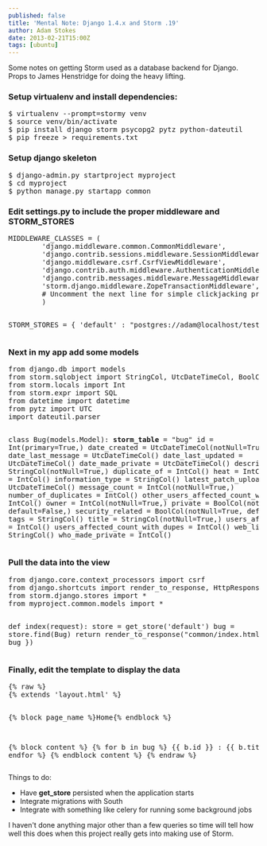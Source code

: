 ```yaml
---
published: false
title: 'Mental Note: Django 1.4.x and Storm .19'
author: Adam Stokes
date: 2013-02-21T15:00Z
tags: [ubuntu]
---
```

<p>Some notes on getting Storm used as a database backend for Django. Props to James Henstridge for doing the heavy lifting.</p>
<h3 id=&#34;setupvirtualenvandinstalldependencies:&#34;>Setup virtualenv and install dependencies:</h3>
<pre class=&#34;prettyprint&#34;>
$ virtualenv --prompt=stormy venv
$ source venv/bin/activate
$ pip install django storm psycopg2 pytz python-dateutil
$ pip freeze > requirements.txt
</pre>
<h3 id=&#34;setupdjangoskeleton&#34;>Setup django skeleton</h3>
<pre class=&#34;prettyprint&#34;>
$ django-admin.py startproject myproject
$ cd myproject
$ python manage.py startapp common
</pre>
<h3 id=&#34;editsettings.pytoincludethepropermiddlewareandstorm_stores&#34;>Edit <strong>settings.py</strong> to include the proper middleware and STORM_STORES</h3>
<pre class=&#34;prettyprint&#34;>
MIDDLEWARE_CLASSES = (
        &#39;django.middleware.common.CommonMiddleware&#39;,
        &#39;django.contrib.sessions.middleware.SessionMiddleware&#39;,
        &#39;django.middleware.csrf.CsrfViewMiddleware&#39;,
        &#39;django.contrib.auth.middleware.AuthenticationMiddleware&#39;,
        &#39;django.contrib.messages.middleware.MessageMiddleware&#39;,
        &#39;storm.django.middleware.ZopeTransactionMiddleware&#39;,       # Added this line
        # Uncomment the next line for simple clickjacking pro
        )

STORM_STORES = { &#39;default&#39; : &#34;postgres://adam@localhost/testdb&#34; }
</pre>
<h3 id=&#34;nextinmyappaddsomemodels&#34;>Next in my app add some models</h3>
<pre class=&#34;prettyprint&#34;>
from django.db import models
from storm.sqlobject import StringCol, UtcDateTimeCol, BoolCol, IntCol
from storm.locals import Int
from storm.expr import SQL
from datetime import datetime
from pytz import UTC
import dateutil.parser

class Bug(models.Model):
      __storm_table__ = &#34;bug&#34;
      id = Int(primary=True,)
      date_created = UtcDateTimeCol(notNull=True,)
      date_last_message = UtcDateTimeCol()
      date_last_updated = UtcDateTimeCol()
      date_made_private = UtcDateTimeCol()
      description = StringCol(notNull=True,)
      duplicate_of = IntCol()
      heat = IntCol()
      gravity = IntCol()
      information_type = StringCol()
      latest_patch_uploaded = UtcDateTimeCol()
      message_count = IntCol(notNull=True,)
      number_of_duplicates = IntCol()
      other_users_affected_count_with_dupes = IntCol()
      owner = IntCol(notNull=True,)
      private = BoolCol(notNull=True, default=False,)
      security_related = BoolCol(notNull=True, default=True,)
      tags = StringCol()
      title = StringCol(notNull=True,)
      users_affected_count = IntCol()
      users_affected_count_with_dupes = IntCol()
      web_link = StringCol()
      who_made_private = IntCol()
</pre>
<h3 id=&#34;pullthedataintotheview&#34;>Pull the data into the view</h3>
<pre class=&#34;prettyprint&#34;>
from django.core.context_processors import csrf
from django.shortcuts import render_to_response, HttpResponseRedirect
from storm.django.stores import *
from myproject.common.models import *

def index(request):
    store = get_store(&#39;default&#39;)
    bug = store.find(Bug)
    return render_to_response(&#34;common/index.html&#34;, { &#39;bug&#39; : bug })
</pre>
<h3 id=&#34;finallyeditthetemplatetodisplaythedata&#34;>Finally, edit the template to display the data</h3>
<pre class=&#34;prettyprint&#34;>
{% raw %}
{% extends &#39;layout.html&#39; %}

{% block page_name %}Home{% endblock %}

{% block content %}
{% for b in bug %}
  {{ b.id }} : {{ b.title }}
{% endfor %}
{% endblock content %}
{% endraw %}
</pre>
<p>Things to do:</p>
<ul>
<li>Have <strong>get_store</strong> persisted when the application starts</li>
<li>Integrate migrations with South</li>
<li>Integrate with something like celery for running some background jobs</li>
</ul>
<p>I haven&#39;t done anything major other than a few queries so time will tell how well this does when this project really gets into making use of Storm.</p>
